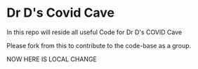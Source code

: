# Dr D's Covid Cave

In this repo will reside all useful Code for Dr D's COVID Cave

Please fork from this to contribute to the code-base as a group. 


NOW HERE IS LOCAL CHANGE